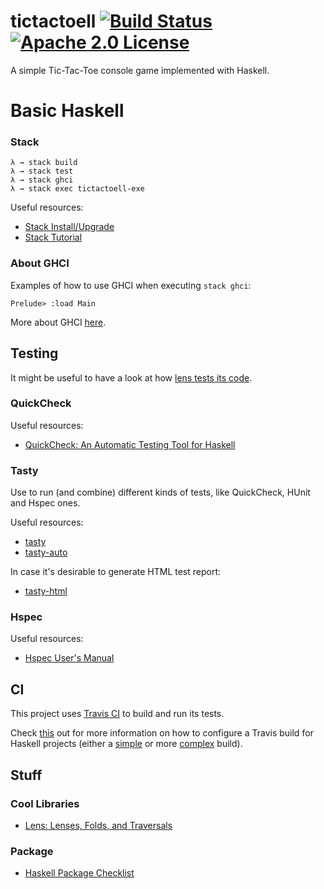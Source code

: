 # tictactoell [![Build Status](https://travis-ci.org/rafaelfiume/tictactoell.svg?branch=master)](https://travis-ci.org/rafaelfiume/tictactoell) [![Apache 2.0 License](https://img.shields.io/badge/license-MIT-blue.svg)](https://github.com/rafaelfiume/tictactoell/blob/master/LICENSE)

A simple Tic-Tac-Toe console game implemented with Haskell.


# Basic Haskell

### Stack

    λ → stack build
    λ → stack test
    λ → stack ghci
    λ → stack exec tictactoell-exe

Useful resources:

* [Stack Install/Upgrade](https://docs.haskellstack.org/en/stable/install_and_upgrade/)
* [Stack Tutorial](https://github.com/Originate/guide/blob/master/haskell/stack-tutorial.md)

### About GHCI

Examples of how to use GHCI when executing `stack ghci`:

    Prelude> :load Main

More about GHCI [here](http://learnyouahaskell.com/starting-out).

## Testing

It might be useful to have a look at how [lens tests its code](https://github.com/ekmett/lens/tree/master/tests).

### QuickCheck

Useful resources:

* [QuickCheck: An Automatic Testing Tool for Haskell](http://www.cse.chalmers.se/~rjmh/QuickCheck/manual.html)

### Tasty

Use to run (and combine) different kinds of tests, like QuickCheck, HUnit and Hspec ones.

Useful resources:

* [tasty](https://hackage.haskell.org/package/tasty)
* [tasty-auto](https://hackage.haskell.org/package/tasty-auto)

In case it's desirable to generate HTML test report:

* [tasty-html](https://github.com/feuerbach/tasty-html)

### Hspec

Useful resources:

* [Hspec User's Manual](https://hspec.github.io/)

## CI

This project uses [Travis CI](https://travis-ci.org/) to build and run its tests.

Check [this](https://docs.haskellstack.org/en/stable/travis_ci/) out for more information on how to configure a Travis build for Haskell projects (either a [simple](https://raw.githubusercontent.com/commercialhaskell/stack/stable/doc/travis-simple.yml) or more [complex](https://raw.githubusercontent.com/commercialhaskell/stack/stable/doc/travis-complex.yml) build).

## Stuff

### Cool Libraries

* [Lens: Lenses, Folds, and Traversals](https://github.com/ekmett/lens)

### Package

* [Haskell Package Checklist](http://taylor.fausak.me/2016/12/05/haskell-package-checklist/)